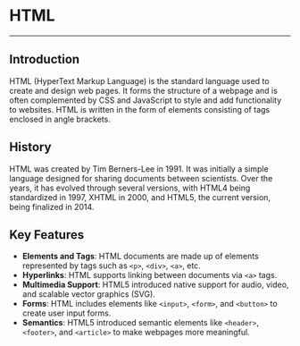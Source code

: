# HTML
---
## Introduction
HTML (HyperText Markup Language) is the standard language used to create and design web pages. It forms the structure of a webpage and is often complemented by CSS and JavaScript to style and add functionality to websites. HTML is written in the form of elements consisting of tags enclosed in angle brackets.

## History
HTML was created by Tim Berners-Lee in 1991. It was initially a simple language designed for sharing documents between scientists. Over the years, it has evolved through several versions, with HTML4 being standardized in 1997, XHTML in 2000, and HTML5, the current version, being finalized in 2014.

## Key Features
- **Elements and Tags**: HTML documents are made up of elements represented by tags such as `<p>`, `<div>`, `<a>`, etc.
- **Hyperlinks**: HTML supports linking between documents via `<a>` tags.
- **Multimedia Support**: HTML5 introduced native support for audio, video, and scalable vector graphics (SVG).
- **Forms**: HTML includes elements like `<input>`, `<form>`, and `<button>` to create user input forms.
- **Semantics**: HTML5 introduced semantic elements like `<header>`, `<footer>`, and `<article>` to make webpages more meaningful.
